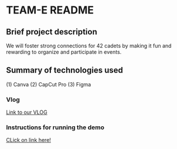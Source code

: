 # TEAM-E README

## Brief project description
We will foster strong connections for 42 cadets by making it fun and rewarding to organize and participate in events.
 
## Summary of technologies used
(1) Canva
(2) CapCut Pro
(3) Figma

### Vlog
[Link to our VLOG](https://www.youtube.com/watch?v=XnQTIVCabIs)

### Instructions for running the demo
[CLick on link here!](www.figma.com)

